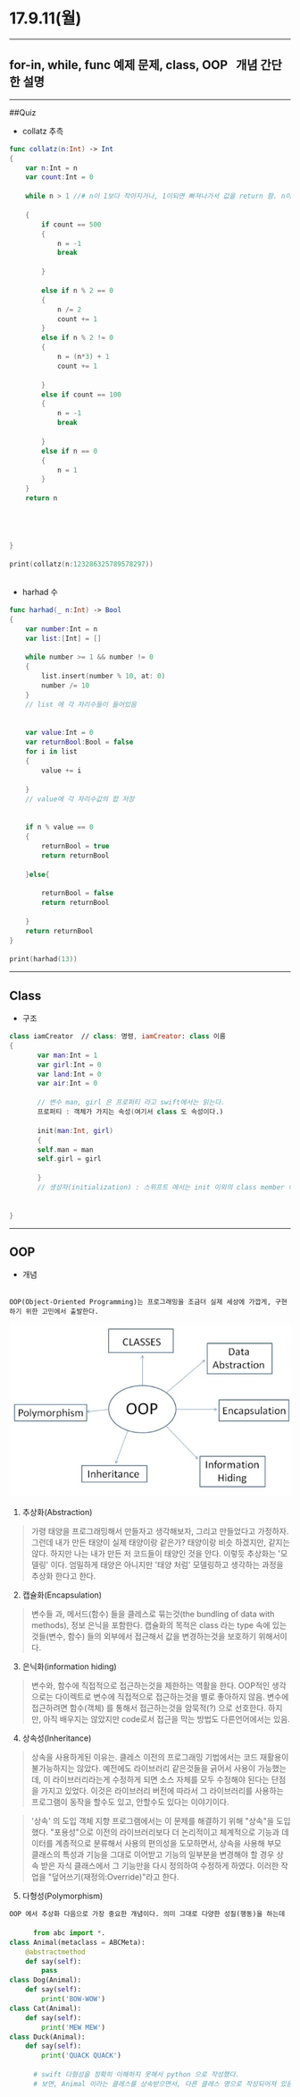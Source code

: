 # 17.9.11(월)

---

## for-in, while, func 예제 문제, class, OOP   개념 간단한 설명

---

##Quiz

 - collatz 추측

```swift
func collatz(n:Int) -> Int
{
    var n:Int = n
    var count:Int = 0
    
    while n > 1 //# n이 1보다 작아지거나, 1이되면 빠져나가서 값을 return 함. n이 1이 되는 경우는 n이 2일때, n이 1일때.
        
    {
        if count == 500
        {
            n = -1
            break
            
        }
            
        else if n % 2 == 0
        {
            n /= 2
            count += 1
        }
        else if n % 2 != 0
        {
            n = (n*3) + 1
            count += 1
            
        }
        else if count == 100
        {
            n = -1
            break
            
        }
        else if n == 0
        {
            n = 1
        }
    }
    return n
    
    
    
    
}

print(collatz(n:123286325789578297))



```


 - harhad 수

```swift
func harhad(_ n:Int) -> Bool
{
    var number:Int = n
    var list:[Int] = []
    
    while number >= 1 && number != 0
    {
        list.insert(number % 10, at: 0)
        number /= 10
    }
    // list 에 각 자리수들이 들어있음
    
    
    var value:Int = 0
    var returnBool:Bool = false
    for i in list
    {
        value += i
        
    }
    // value에 각 자리수값의 합 저장
    
    
    if n % value == 0
    {
        returnBool = true
        return returnBool
        
    }else{
        
        returnBool = false
        return returnBool
        
    }
    return returnBool
}

print(harhad(13))


```


---


## Class 
 - 구조

 
 ```swift
 class iamCreator  // class: 명령, iamCreator: class 이름
 {
 		var man:Int = 1  
 		var girl:Int = 0
 		var land:Int = 0
 		var air:Int = 0
 		
 		// 변수 man, girl 은 프로퍼티 라고 swift에서는 읽는다.
 		프로퍼티 : 객체가 가지는 속성(여기서 class 도 속성이다.)
 		
 		init(man:Int, girl)  
 		{
 		self.man = man
 		self.girl = girl
 		
 		}
 		// 생성자(initialization) : 스위프트 에서는 init 이외의 class member 에 초기값을 지정해주어야 오류가 발생하지않음. 
 
 
 }
 
```


---



## OOP 

  - 개념

```

OOP(Object-Oriented Programming)는 프로그래밍을 조금더 실제 세상에 가깝게, 구현하기 위한 고민에서 출발한다. 

```


<p align="center">

![screen](/study/image/OOP.jpg/)

</p>



1. 추상화(Abstraction) 

> 가령 태양을 프로그래밍해서 만들자고 생각해보자, 그리고 만들었다고 가정하자. 그런데 내가 만든 태양이 실제 태양이랑 같은가? 태양이랑 비슷 하겠지만, 같지는 않다. 하지만 나는 내가 만든 저 코드들이 태양인 것을 안다. 이렇듯 추상화는 '모델링' 이다. 엄밀하게 태양은 아니지만 '태양 처럼' 모델링하고 생각하는 과정을 추상화 한다고 한다.

2. 캡슐화(Encapsulation) 

> 변수들 과, 메서드(함수) 들을 클레스로 묶는것(the bundling of data with methods), 정보 은닉을 포함한다. 캡슐화의 목적은 class 라는 type 속에 있는 것들(변수, 함수) 들의 외부에서 접근해서 값을 변경하는것을 보호하기 위해서이다.

3. 은닉화(information hiding) 

> 변수와, 함수에 직접적으로 접근하는것을 제한하는 역활을 한다. OOP적인 생각으로는 다이렉트로 변수에 직접적으로 접근하는것을 별로 좋아하지 않음. 변수에 접근하려면 함수(객체) 를 통해서 접근하는것을 암묵적(?) 으로 선호한다. 하지만, 아직 배우지는 않았지만 code로서 접근을 막는 방법도 다른언어에서는 있음.

4. 상속성(Inheritance) 

> 상속을 사용하게된 이유는. 클레스 이전의 프로그래밍 기법에서는 코드 재활용이 불가능하지는 않았다. 예전에도 라이브러리 같은것들을 긁어서 사용이 가능했는데, 이 라이브러리라는게 수정하게 되면 소스 자체를 모두 수정해야 된다는 단점을 가지고 있었다. 이것은 라이브러리 버전에 따라서 그 라이브러리를 사용하는 프로그램이 동작을 할수도 있고, 안할수도 있다는 이야기이다.
 
> '상속' 의 도입
객체 지향 프로그램에서는 이 문제를 해결하기 위해 "상속"을 도입 했다. "포용성"으로 이전의 라이브러리보다 더 논리적이고 체계적으로 기능과 데이터를 계층적으로 분류해서 사용의 편의성을 도모하면서, 상속을 사용해 부모 클래스의 특성과 기능을 그대로 이어받고 기능의 일부분을 변경해야 할 경우 상속 받은 자식 클래스에서 그 기능만을 다시 정의하여 수정하게 하였다. 이러한 작업을 "덮어쓰기(재정의:Override)"라고 한다.

5. 다형성(Polymorphism) 

```python
OOP 에서 추상화 다음으로 가장 중요한 개념이다. 의미 그대로 다양한 성질(행동)을 하는데

      from abc import *. 
class Animal(metaclass = ABCMeta):
    @abstractmethod
    def say(self):
        pass
class Dog(Animal):
    def say(self):
        print('BOW-WOW')
class Cat(Animal):
    def say(self):
        print('MEW MEW')
class Duck(Animal):
    def say(self):
        print('QUACK QUACK')
       
      # swift 다형성을 정확히 이해하지 못해서 python 으로 작성했다.
      # 보면, Animal 이라는 클레스를 상속받으면서, 다른 클레스 명으로 작성되어져 있음. 최상위 클레스는 Animal 이면서, 다른 이름의 클레스들이 똑같은 구조를 가지고있음. 맨 처음 정의해준 구조를 벗어나게 작성을 하면 오류가 나면서, 사전에 code 작성시에 실수를 미연에 방지해줄수 있다..
      
      
```      










